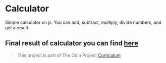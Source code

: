 # Calculator
 Simple calculator on js. You can add, subtract, multiply, divide numbers, and get a result.
 
 ## Final result of calculator you can find [here](https://digidr0.github.io/Calculator/)
  > This project is part of The Odin Project [Curriculum](https://www.theodinproject.com/paths/foundations/courses/foundations)
